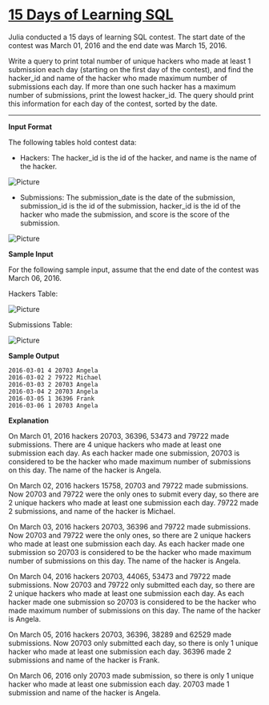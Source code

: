 # [15 Days of Learning SQL](https://www.hackerrank.com/challenges/15-days-of-learning-sql/problem)

Julia conducted a $15$ days of learning SQL contest. The start date of the contest was March 01, 2016 and the end date was March 15, 2016.

Write a query to print total number of unique hackers who made at least $1$ submission each day (starting on the first day of the contest), and find the hacker_id and name of the hacker who made maximum number of submissions each day. If more than one such hacker has a maximum number of submissions, print the lowest hacker_id. The query should print this information for each day of the contest, sorted by the date.

___

<strong>Input Format</strong>

The following tables hold contest data:

- Hackers: The hacker_id is the id of the hacker, and name is the name of the hacker.


![Picture](https://s3.amazonaws.com/hr-challenge-images/19597/1458511164-12adec3b8b-ScreenShot2016-03-21at3.26.47AM.png)

- Submissions: The submission_date is the date of the submission, submission_id is the id of the submission, hacker_id is the id of the hacker who made the submission, and score is the score of the submission.

![Picture](https://s3.amazonaws.com/hr-challenge-images/19597/1458511251-0b534030b9-ScreenShot2016-03-21at3.26.56AM.png)

<strong>Sample Input</strong>

For the following sample input, assume that the end date of the contest was March 06, 2016.

Hackers Table:

![Picture](https://s3.amazonaws.com/hr-challenge-images/19597/1458511957-814a2c7bf2-ScreenShot2016-03-21at3.27.06AM.png)

Submissions Table:

![Picture](https://s3.amazonaws.com/hr-challenge-images/19597/1458512015-ff6a708164-ScreenShot2016-03-21at3.27.21AM.png)

<strong>Sample Output</strong>

<pre><code>2016-03-01 4 20703 Angela
2016-03-02 2 79722 Michael
2016-03-03 2 20703 Angela
2016-03-04 2 20703 Angela
2016-03-05 1 36396 Frank
2016-03-06 1 20703 Angela</code></pre>

<strong>Explanation</strong>

On March 01, 2016 hackers $20703$, $36396$, $53473$ and $79722$ made submissions. There are $4$ unique hackers who made at least one submission each day. As each hacker made one submission, $20703$ is considered to be the hacker who made maximum number of submissions on this day. The name of the hacker is Angela.

On March 02, 2016 hackers $15758$, $20703$ and $79722$ made submissions. Now $20703$ and $79722$ were the only ones to submit every day, so there are $2$ unique hackers who made at least one submission each day. $79722$ made $2$ submissions, and name of the hacker is Michael.

On March 03, 2016 hackers $20703$, $36396$ and $79722$ made submissions. Now $20703$ and $79722$ were the only ones, so there are $2$ unique hackers who made at least one submission each day. As each hacker made one submission so $20703$ is considered to be the hacker who made maximum number of submissions on this day. The name of the hacker is Angela.

On March 04, 2016 hackers $20703$, $44065$, $53473$ and $79722$ made submissions. Now $20703$ and $79722$ only submitted each day, so there are $2$ unique hackers who made at least one submission each day. As each hacker made one submission so $20703$ is considered to be the hacker who made maximum number of submissions on this day. The name of the hacker is Angela.

On March 05, 2016 hackers $20703$, $36396$, $38289$ and $62529$ made submissions. Now $20703$ only submitted each day, so there is only $1$ unique hacker who made at least one submission each day. $36396$ made $2$ submissions and name of the hacker is Frank.

On March 06, 2016 only $20703$ made submission, so there is only $1$ unique hacker who made at least one submission each day. $20703$ made $1$ submission and name of the hacker is Angela.
